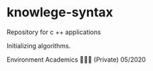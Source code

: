 # knowlege-syntax
Repository for c ++ applications

Initializing algorithms.

Environment Academics 👨🏽‍💻
(Private)
05/2020



